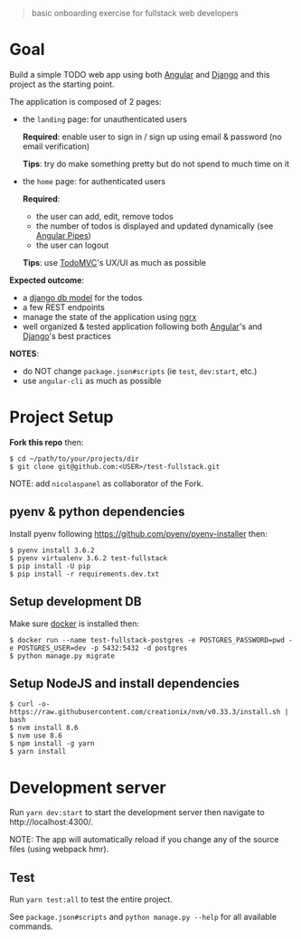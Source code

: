 > basic onboarding exercise for fullstack web developers

# Goal
Build a simple TODO web app using both [Angular](https://angular.io/) and [Django](https://www.djangoproject.com/) and this project as the starting point.

The application is composed of 2 pages:
 - the `landing` page: for unauthenticated users
   
   __Required__: enable user to sign in / sign up using email & password (no email verification)
   
   __Tips__: try do make something pretty but do not spend to much time on it
    
 - the `home` page: for authenticated users
   
   __Required__: 
     - the user can add, edit, remove todos
     - the number of todos is displayed and updated dynamically (see [Angular Pipes](https://angular.io/guide/pipes))
     - the user can logout 
   
   __Tips__: use [TodoMVC](http://todomvc.com/)'s UX/UI as much as possible


__Expected outcome__:
 - a [django db model](https://docs.djangoproject.com/en/1.11/topics/db/models/) for the todos
 - a few REST endpoints
 - manage the state of the application using [ngrx](https://github.com/ngrx/platform)
 - well organized & tested application following both [Angular](https://angular.io/tutorial)'s and [Django](https://www.djangoproject.com/)'s best practices

__NOTES__:
 - do NOT change `package.json#scripts` (ie `test`, `dev:start`, etc.)
 - use `angular-cli` as much as possible


# Project Setup
__Fork this repo__ then:
```shell
$ cd ~/path/to/your/projects/dir
$ git clone git@github.com:<USER>/test-fullstack.git
```

NOTE: add `nicolaspanel` as collaborator of the Fork.

## pyenv & python dependencies
Install pyenv following https://github.com/pyenv/pyenv-installer then:
```shell
$ pyenv install 3.6.2
$ pyenv virtualenv 3.6.2 test-fullstack
$ pip install -U pip
$ pip install -r requirements.dev.txt
```

## Setup development DB
Make sure [docker](https://docs.docker.com/engine/installation/linux/docker-ce/ubuntu/) is installed then:
```shell
$ docker run --name test-fullstack-postgres -e POSTGRES_PASSWORD=pwd -e POSTGRES_USER=dev -p 5432:5432 -d postgres
$ python manage.py migrate
```

## Setup NodeJS and install dependencies
```shell
$ curl -o- https://raw.githubusercontent.com/creationix/nvm/v0.33.3/install.sh | bash
$ nvm install 8.6
$ nvm use 8.6
$ npm install -g yarn
$ yarn install
```

# Development server

Run `yarn dev:start` to start the development server then navigate to http://localhost:4300/.

NOTE: The app will automatically reload if you change any of the source files (using webpack hmr).

## Test
Run `yarn test:all` to test the entire project.

See `package.json#scripts` and `python manage.py --help` for all available commands.
